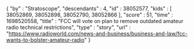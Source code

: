 {
  "by" : "Stratoscope",
  "descendants" : 4,
  "id" : 38052577,
  "kids" : [ 38052869, 38052898, 38052790, 38052866 ],
  "score" : 51,
  "time" : 1698520558,
  "title" : "FCC will vote on plan to remove outdated amateur radio technical restrictions",
  "type" : "story",
  "url" : "https://www.radioworld.com/news-and-business/business-and-law/fcc-wants-to-bolster-amateur-radio"
}
